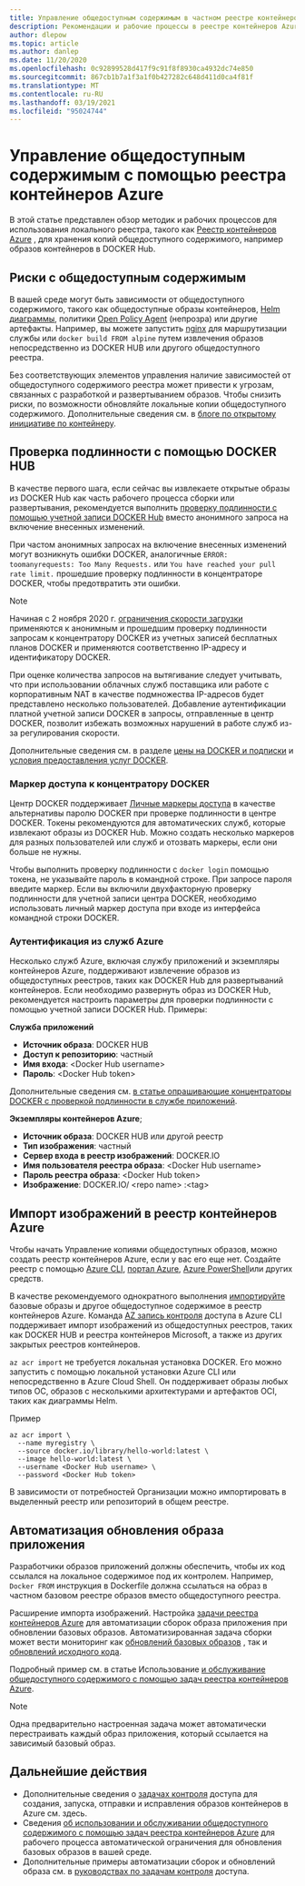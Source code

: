 ```yaml
---
title: Управление общедоступным содержимым в частном реестре контейнеров
description: Рекомендации и рабочие процессы в реестре контейнеров Azure для управления зависимостями в общедоступных образах из DOCKER HUB и других общедоступных материалов
author: dlepow
ms.topic: article
ms.author: danlep
ms.date: 11/20/2020
ms.openlocfilehash: 0c92899528d417f9c91f8f8930ca4932dc74e850
ms.sourcegitcommit: 867cb1b7a1f3a1f0b427282c648d411d0ca4f81f
ms.translationtype: MT
ms.contentlocale: ru-RU
ms.lasthandoff: 03/19/2021
ms.locfileid: "95024744"
---
```

# <a name="manage-public-content-with-azure-container-registry"></a>Управление общедоступным содержимым с помощью реестра контейнеров Azure

В этой статье представлен обзор методик и рабочих процессов для использования локального реестра, такого как [Реестр контейнеров Azure](container-registry-intro.md) , для хранения копий общедоступного содержимого, например образов контейнеров в DOCKER Hub. 


## <a name="risks-with-public-content"></a>Риски с общедоступным содержимым

В вашей среде могут быть зависимости от общедоступного содержимого, такого как общедоступные образы контейнеров, [Helm диаграммы](https://helm.sh/), политики [Open Policy Agent](https://www.openpolicyagent.org/) (непрозра) или другие артефакты. Например, вы можете запустить [nginx](https://hub.docker.com/_/nginx) для маршрутизации службы или `docker build FROM alpine` путем извлечения образов непосредственно из DOCKER HUB или другого общедоступного реестра. 

Без соответствующих элементов управления наличие зависимостей от общедоступного содержимого реестра может привести к угрозам, связанных с разработкой и развертыванием образов. Чтобы снизить риски, по возможности обновляйте локальные копии общедоступного содержимого. Дополнительные сведения см. в [блоге по открытому инициативе по контейнеру](https://opencontainers.org/posts/blog/2020-10-30-consuming-public-content/). 

## <a name="authenticate-with-docker-hub"></a>Проверка подлинности с помощью DOCKER HUB

В качестве первого шага, если сейчас вы извлекаете открытые образы из DOCKER Hub как часть рабочего процесса сборки или развертывания, рекомендуется выполнить [проверку подлинности с помощью учетной записи DOCKER Hub](https://docs.docker.com/docker-hub/download-rate-limit/#how-do-i-authenticate-pull-requests) вместо анонимного запроса на включение внесенных изменений.

При частом анонимных запросах на включение внесенных изменений могут возникнуть ошибки DOCKER, аналогичные `ERROR: toomanyrequests: Too Many Requests.` или `You have reached your pull rate limit.` прошедшие проверку подлинности в концентраторе DOCKER, чтобы предотвратить эти ошибки.

> [!NOTE]
> Начиная с 2 ноября 2020 г. [ограничения скорости загрузки](https://docs.docker.com/docker-hub/download-rate-limit) применяются к анонимным и прошедшим проверку подлинности запросам к концентратору DOCKER из учетных записей бесплатных планов DOCKER и применяются соответственно IP-адресу и идентификатору DOCKER. 
>
> При оценке количества запросов на вытягивание следует учитывать, что при использовании облачных служб поставщика или работе с корпоративным NAT в качестве подмножества IP-адресов будет представлено несколько пользователей. Добавление аутентификации платной учетной записи DOCKER в запросы, отправленные в центр DOCKER, позволит избежать возможных нарушений в работе служб из-за регулирования скорости.
>
> Дополнительные сведения см. в разделе [цены на DOCKER и подписки](https://www.docker.com/pricing) и [условия предоставления услуг DOCKER](https://www.docker.com/legal/docker-terms-service).

### <a name="docker-hub-access-token"></a>Маркер доступа к концентратору DOCKER

Центр DOCKER поддерживает [Личные маркеры доступа](https://docs.docker.com/docker-hub/access-tokens/) в качестве альтернативы паролю DOCKER при проверке подлинности в центре DOCKER. Токены рекомендуются для автоматических служб, которые извлекают образы из DOCKER Hub. Можно создать несколько маркеров для разных пользователей или служб и отозвать маркеры, если они больше не нужны.

Чтобы выполнить проверку подлинности с `docker login` помощью токена, не указывайте пароль в командной строке. При запросе пароля введите маркер. Если вы включили двухфакторную проверку подлинности для учетной записи центра DOCKER, необходимо использовать личный маркер доступа при входе из интерфейса командной строки DOCKER.

### <a name="authenticate-from-azure-services"></a>Аутентификация из служб Azure

Несколько служб Azure, включая службу приложений и экземпляры контейнеров Azure, поддерживают извлечение образов из общедоступных реестров, таких как DOCKER Hub для развертываний контейнеров. Если необходимо развернуть образ из DOCKER Hub, рекомендуется настроить параметры для проверки подлинности с помощью учетной записи DOCKER Hub. Примеры:

**Служба приложений**

* **Источник образа**: DOCKER HUB
* **Доступ к репозиторию**: частный
* **Имя входа**: \<Docker Hub username>
* **Пароль**: \<Docker Hub token>

Дополнительные сведения см. [в статье опрашивающие концентраторы DOCKER с проверкой подлинности в службе приложений](https://azure.github.io/AppService/2020/10/15/Docker-Hub-authenticated-pulls-on-App-Service.html).

**Экземпляры контейнеров Azure**;

* **Источник образа**: DOCKER HUB или другой реестр
* **Тип изображения**: частный
* **Сервер входа в реестр изображений**: DOCKER.IO
* **Имя пользователя реестра образа**: \<Docker Hub username>
* **Пароль реестра образа**: \<Docker Hub token>
* **Изображение**: DOCKER.IO/ \<repo name\> :\<tag>

## <a name="import-images-to-an-azure-container-registry"></a>Импорт изображений в реестр контейнеров Azure
 
Чтобы начать Управление копиями общедоступных образов, можно создать реестр контейнеров Azure, если у вас его еще нет. Создайте реестр с помощью [Azure CLI](container-registry-get-started-azure-cli.md), [портал Azure](container-registry-get-started-portal.md), [Azure PowerShell](container-registry-get-started-powershell.md)или других средств. 

В качестве рекомендуемого однократного выполнения [импортируйте](container-registry-import-images.md) базовые образы и другое общедоступное содержимое в реестр контейнеров Azure. Команда [AZ запись контроля](/cli/azure/acr#az_acr_import) доступа в Azure CLI поддерживает импорт изображений из общедоступных реестров, таких как DOCKER HUB и реестра контейнеров Microsoft, а также из других закрытых реестров контейнеров. 

`az acr import` не требуется локальная установка DOCKER. Его можно запустить с помощью локальной установки Azure CLI или непосредственно в Azure Cloud Shell. Он поддерживает образы любых типов ОС, образов с несколькими архитектурами и артефактов OCI, таких как диаграммы Helm.

Пример

```azurecli-interactive
az acr import \
  --name myregistry \
  --source docker.io/library/hello-world:latest \
  --image hello-world:latest \
  --username <Docker Hub username> \
  --password <Docker Hub token>
```

В зависимости от потребностей Организации можно импортировать в выделенный реестр или репозиторий в общем реестре.

## <a name="automate-application-image-updates"></a>Автоматизация обновления образа приложения

Разработчики образов приложений должны обеспечить, чтобы их код ссылался на локальное содержимое под их контролем. Например, `Docker FROM` инструкция в Dockerfile должна ссылаться на образ в частном базовом реестре образов вместо общедоступного реестра. 

Расширение импорта изображений. Настройка [задачи реестра контейнеров Azure](container-registry-tasks-overview.md) для автоматизации сборок образа приложения при обновлении базовых образов. Автоматизированная задача сборки может вести мониторинг как [обновлений базовых образов](container-registry-tasks-base-images.md) , так и [обновлений исходного кода](container-registry-tasks-overview.md#trigger-task-on-source-code-update).

Подробный пример см. в статье Использование [и обслуживание общедоступного содержимого с помощью задач реестра контейнеров Azure](tasks-consume-public-content.md). 

> [!NOTE]
> Одна предварительно настроенная задача может автоматически перестраивать каждый образ приложения, который ссылается на зависимый базовый образ. 
 
## <a name="next-steps"></a>Дальнейшие действия
 
* Дополнительные сведения о [задачах контроля](container-registry-tasks-overview.md) доступа для создания, запуска, отправки и исправления образов контейнеров в Azure см. здесь.
* Сведения [об использовании и обслуживании общедоступного содержимого с помощью задач реестра контейнеров Azure](tasks-consume-public-content.md) для рабочего процесса автоматической ограничения для обновления базовых образов в вашей среде. 
* Дополнительные примеры автоматизации сборок и обновлений образа см. в [руководствах по задачам контроля](container-registry-tutorial-quick-task.md) доступа.
